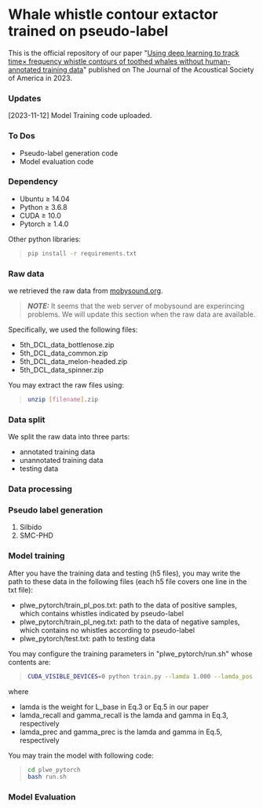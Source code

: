 # Whale whistle contour extactor trained on pseudo-label
This is the official repository of our paper 
"[Using deep learning to track time× frequency whistle contours of toothed whales without human-annotated training data](https://pubs.aip.org/asa/jasa/article/154/1/502/2904481)" 
published on The Journal of the Acoustical Society of America in 2023. 

### Updates
[2023-11-12] Model Training code uploaded. 
### To Dos
- Pseudo-label generation code
- Model evaluation code

### <a name="dependency"></a> Dependency
* Ubuntu ≥ 14.04
* Python ≥ 3.6.8
* CUDA ≥ 10.0
* Pytorch ≥ 1.4.0

Other python libraries:
> ```bash
> pip install -r requirements.txt
> ```

### <a name="Raw data"></a> Raw data
we retrieved the raw data from [mobysound.org](mobysound.org). 
> **_NOTE:_** It seems that the web server of mobysound are experincing problems. 
We will update this section when the raw data are available. 

Specifically, we used the following files:
- 5th_DCL_data_bottlenose.zip
- 5th_DCL_data_common.zip
- 5th_DCL_data_melon-headed.zip
- 5th_DCL_data_spinner.zip


You may extract the raw files using:
> ```bash
> unzip [filename].zip
> ```

### <a name="Data split"></a> Data split
We split the raw data into three parts:
- annotated training data
- unannotated training data
- testing data

### <a name="Data processing"></a> Data processing

### <a name="Pseudo label generation"></a> Pseudo label generation
1. Silbido
2. SMC-PHD

### <a name="Model training"></a> Model training
After you have the training data and testing (h5 files), you may write the path to these
data in the following files (each h5 file covers one line in the txt file):
- plwe_pytorch/train_pl_pos.txt: path to the data of positive samples, which contains 
whistles indicated by pseudo-label
- plwe_pytorch/train_pl_neg.txt: path to the data of negative samples, which contains 
no whistles according to pseudo-label
- plwe_pytorch/test.txt: path to testing data

You may configure the training parameters in "plwe_pytorch/run.sh" whose contents are:
> ```bash
> CUDA_VISIBLE_DEVICES=0 python train.py --lamda 1.000 --lamda_pos 4.000 --lamda_neg 0.000   --gamma_pos 2 --gamma_neg 0
> ```
where 
- lamda is the weight for L_base in Eq.3 or Eq.5 in our paper
- lamda_recall and gamma_recall is the lamda and gamma in Eq.3, respectively
- lamda_prec and gamma_prec is the lamda and gamma in Eq.5, respectively

You may train the model with following code:
> ```bash
> cd plwe_pytorch
> bash run.sh
> ```


### <a name="Model Evaluation"></a> Model Evaluation


